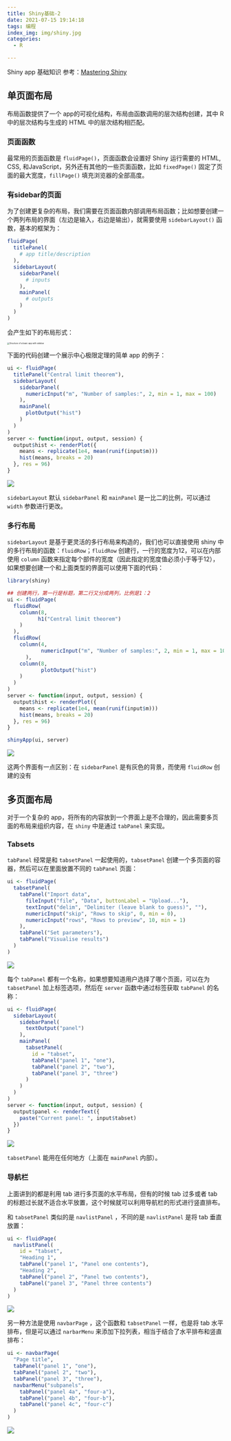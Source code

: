 ```yaml
---
title: Shiny基础-2
date: 2021-07-15 19:14:18
tags: 编程
index_img: img/shiny.jpg
categories:
  - R

---
```


Shiny app 基础知识 参考：[Mastering Shiny](https://mastering-shiny.org/index.html)

<!-- more -->

## 单页面布局

布局函数提供了一个 app的可视化结构，布局由函数调用的层次结构创建，其中 R 中的层次结构与生成的 HTML 中的层次结构相匹配。

### 页面函数

最常用的页面函数是 `fluidPage()`，页面函数会设置好 Shiny 运行需要的 HTML, CSS, 和JavaScript，另外还有其他的一些页面函数，比如 `fixedPage()` 固定了页面的最大宽度，`fillPage()` 填充浏览器的全部高度。

### 有sidebar的页面

为了创建更复杂的布局，我们需要在页面函数内部调用布局函数；比如想要创建一个两列布局的界面（左边是输入，右边是输出），就需要使用 `sidebarLayout()` 函数，基本的框架为：

```R
fluidPage(
  titlePanel(
    # app title/description
  ),
  sidebarLayout(
    sidebarPanel(
      # inputs
    ),
    mainPanel(
      # outputs
    )
  )
)
```

会产生如下的布局形式：

<img src="https://d33wubrfki0l68.cloudfront.net/37aa2b1c61a6141cc95188bffd0cfc782fdb27d5/b6aa6/diagrams/action-layout/sidebar.png" alt="Structure of a basic app with sidebar" style="zoom:33%;" />

下面的代码创建一个展示中心极限定理的简单 app 的例子：

```R
ui <- fluidPage(
  titlePanel("Central limit theorem"),
  sidebarLayout(
    sidebarPanel(
      numericInput("m", "Number of samples:", 2, min = 1, max = 100)
    ),
    mainPanel(
      plotOutput("hist")
    )
  )
)
server <- function(input, output, session) {
  output$hist <- renderPlot({
    means <- replicate(1e4, mean(runif(input$m)))
    hist(means, breaks = 20)
  }, res = 96)
}
```

![](https://picgo-wutao.oss-cn-shanghai.aliyuncs.com/img/image-20210715164555291.png)

`sidebarLayout` 默认 `sidebarPanel` 和 `mainPanel` 是一比二的比例，可以通过 `width` 参数进行更改。

### 多行布局

`sidebarLayout` 是基于更灵活的多行布局来构造的，我们也可以直接使用 shiny 中的多行布局的函数：`fluidRow`；`fluidRow` 创建行，一行的宽度为12，可以在内部使用 `column` 函数来指定每个部件的宽度（因此指定的宽度值必须小于等于12），如果想要创建一个和上面类型的界面可以使用下面的代码：

```R
library(shiny)

## 创建两行，第一行是标题，第二行又分成两列，比例是1：2
ui <- fluidPage(
  fluidRow(
    column(8,
          h1("Central limit theorem")
    )
  ),
  fluidRow(
    column(4,
           numericInput("m", "Number of samples:", 2, min = 1, max = 100)
      ),
    column(8,
           plotOutput("hist")
    )
  )
)
server <- function(input, output, session) {
  output$hist <- renderPlot({
    means <- replicate(1e4, mean(runif(input$m)))
    hist(means, breaks = 20)
  }, res = 96)
}

shinyApp(ui, server)
```

![](https://picgo-wutao.oss-cn-shanghai.aliyuncs.com/img/image-20210715165706121.png)

这两个界面有一点区别：在 `sidebarPanel` 是有灰色的背景，而使用 `fluidRow` 创建的没有

## 多页面布局

对于一个复杂的 app，将所有的内容放到一个界面上是不合理的，因此需要多页面的布局来组织内容，在 `shiny` 中是通过 `tabPanel` 来实现。

### Tabsets

`tabPanel` 经常是和 `tabsetPanel` 一起使用的，`tabsetPanel` 创建一个多页面的容器，然后可以在里面放置不同的 `tabPanel` 页面：

```R
ui <- fluidPage(
  tabsetPanel(
    tabPanel("Import data", 
      fileInput("file", "Data", buttonLabel = "Upload..."),
      textInput("delim", "Delimiter (leave blank to guess)", ""),
      numericInput("skip", "Rows to skip", 0, min = 0),
      numericInput("rows", "Rows to preview", 10, min = 1)
    ),
    tabPanel("Set parameters"),
    tabPanel("Visualise results")
  )
)
```

![](https://picgo-wutao.oss-cn-shanghai.aliyuncs.com/img/image-20210715170813633.png)

每个 `tabPanel` 都有一个名称，如果想要知道用户选择了哪个页面，可以在为 `tabsetPanel` 加上标签选项，然后在 `server` 函数中通过标签获取 `tabPanel` 的名称：

```R
ui <- fluidPage(
  sidebarLayout(
    sidebarPanel(
      textOutput("panel")
    ),
    mainPanel(
      tabsetPanel(
        id = "tabset",
        tabPanel("panel 1", "one"),
        tabPanel("panel 2", "two"),
        tabPanel("panel 3", "three")
      )
    )
  )
)
server <- function(input, output, session) {
  output$panel <- renderText({
    paste("Current panel: ", input$tabset)
  })
}
```

![](https://picgo-wutao.oss-cn-shanghai.aliyuncs.com/img/image-20210715171313171.png)

`tabsetPanel` 能用在任何地方（上面在 `mainPanel` 内部）。

### 导航栏

上面讲到的都是利用 tab 进行多页面的水平布局，但有的时候 tab 过多或者 tab 的标题过长就不适合水平放置，这个时候就可以利用导航栏的形式进行竖直排布。

和 `tabsetPanel` 类似的是 `navlistPanel` ，不同的是 `navlistPanel` 是将 tab 垂直放置：

```R
ui <- fluidPage(
  navlistPanel(
    id = "tabset",
    "Heading 1",
    tabPanel("panel 1", "Panel one contents"),
    "Heading 2",
    tabPanel("panel 2", "Panel two contents"),
    tabPanel("panel 3", "Panel three contents")
  )
)
```

![](https://picgo-wutao.oss-cn-shanghai.aliyuncs.com/img/image-20210715182754399.png)

另一种方法是使用 `navbarPage` ，这个函数和 `tabsetPanel` 一样，也是将 tab 水平排布，但是可以通过 `narbarMenu` 来添加下拉列表，相当于结合了水平排布和竖直排布：

```R
ui <- navbarPage(
  "Page title",   
  tabPanel("panel 1", "one"),
  tabPanel("panel 2", "two"),
  tabPanel("panel 3", "three"),
  navbarMenu("subpanels", 
    tabPanel("panel 4a", "four-a"),
    tabPanel("panel 4b", "four-b"),
    tabPanel("panel 4c", "four-c")
  )
)
```

![](https://picgo-wutao.oss-cn-shanghai.aliyuncs.com/img/image-20210715183133798.png)


